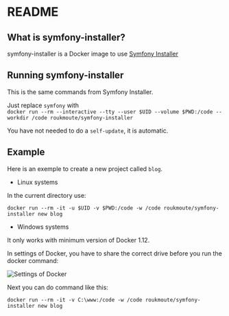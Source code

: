 README
======

What is symfony-installer?
--------------------------

symfony-installer is a Docker image to use [Symfony Installer](http://symfony.com/download)

Running symfony-installer
-------------------------

This is the same commands from Symfony Installer.

Just replace `symfony` with  
`docker run --rm --interactive --tty --user $UID --volume $PWD:/code --workdir /code roukmoute/symfony-installer`

You have not needed to do a `self-update`, it is automatic.

Example
-------

Here is an exemple to create a new project called `blog`.

- Linux systems

In the current directory use:

```
docker run --rm -it -u $UID -v $PWD:/code -w /code roukmoute/symfony-installer new blog
```

- Windows systems

It only works with minimum version of Docker 1.12.

In settings of Docker, you have to share the correct drive before you 
run the docker command:

![Settings of Docker](https://cloud.githubusercontent.com/assets/153495/17432575/3ca47872-5b00-11e6-83cc-70b765500222.PNG "Shared Drives")

Next you can do command like this:

```
docker run --rm -it -v C:\www:/code -w /code roukmoute/symfony-installer new blog
```
